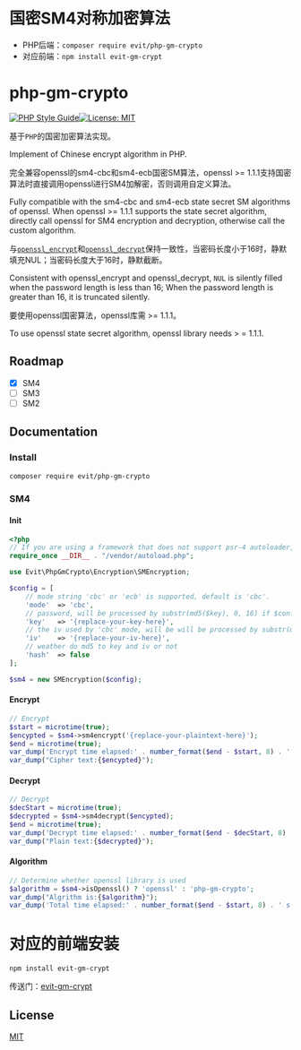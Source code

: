 # 国密SM4对称加密算法

- PHP后端：```composer require evit/php-gm-crypto```
- 对应前端：```npm install evit-gm-crypt```

# php-gm-crypto

[![PHP Style Guide](https://img.shields.io/badge/Language-PHP-brightgreen.svg)](https://www.php-fig.org/psr/)[![License: MIT](https://img.shields.io/badge/License-MIT-yellow.svg)](https://opensource.org/licenses/MIT) 

基于`PHP`的国密加密算法实现。

Implement of Chinese encrypt algorithm in PHP.

完全兼容openssl的sm4-cbc和sm4-ecb国密SM算法，openssl >= 1.1.1支持国密算法时直接调用openssl进行SM4加解密，否则调用自定义算法。

Fully compatible with the sm4-cbc and sm4-ecb state secret SM algorithms of openssl. When openssl >= 1.1.1 supports the state secret algorithm, directly call openssl for SM4 encryption and decryption, otherwise call the custom algorithm.

与[`openssl_encrypt`](https://www.php.net/manual/en/function.openssl-encrypt.php)和[`openssl_decrypt`](https://www.php.net/manual/en/function.openssl-decrypt.php)保持一致性，当密码长度小于16时，静默填充NUL；当密码长度大于16时，静默截断。

Consistent with openssl_encrypt and openssl_decrypt, `NUL` is silently filled when the password length is less than 16; When the password length is greater than 16, it is truncated silently.

要使用openssl国密算法，openssl库需 >= 1.1.1。

To use openssl state secret algorithm, openssl library needs > = 1.1.1.

## Roadmap

- [x] SM4
- [ ] SM3
- [ ] SM2

## Documentation

### Install

```bash
composer require evit/php-gm-crypto
```

### SM4

#### Init

```php
<?php
// If you are using a framework that does not support psr-4 autoloader, you need to explicitly import package from the vendor directory.
require_once __DIR__ . "/vendor/autoload.php";

use Evit\PhpGmCrypto\Encryption\SMEncryption;

$config = [
    // mode string 'cbc' or 'ecb' is supported, default is 'cbc'.
    'mode'  => 'cbc',
    // password, will be processed by substr(md5($key), 0, 16) if $config['hash']
    'key'   => '{replace-your-key-here}',
    // the iv used by 'cbc' mode, will be will be processed by substr(md5($iv), 0, 16) if $config['hash']
    'iv'    => '{replace-your-iv-here}',
    // weather do md5 to key and iv or not
    'hash'  => false
];

$sm4 = new SMEncryption($config);
```

#### Encrypt

```php
// Encrypt
$start = microtime(true);
$encypted = $sm4->sm4encrypt('{replace-your-plaintext-here}');
$end = microtime(true);
var_dump('Encrypt time elapsed:' . number_format($end - $start, 8) . ' s');
var_dump("Cipher text:{$encypted}");
```

#### Decrypt

```php
// Decrypt
$decStart = microtime(true);
$decrypted = $sm4->sm4decrypt($encypted);
$end = microtime(true);
var_dump('Decrypt time elapsed:' . number_format($end - $decStart, 8) . ' s');
var_dump("Plain text:{$decrypted}");
```

#### Algorithm
```php
// Determine whether openssl library is used
$algorithm = $sm4->isOpenssl() ? 'openssl' : 'php-gm-crypto';
var_dump("Algrithm is:{$algorithm}");
var_dump('Total time elapsed:' . number_format($end - $start, 8) . ' s');
```

# 对应的前端安装

```
npm install evit-gm-crypt
```

传送门：[evit-gm-crypt](https://github.com/Endy-c/gm-crypt)

## License

[MIT](LICENSE)

